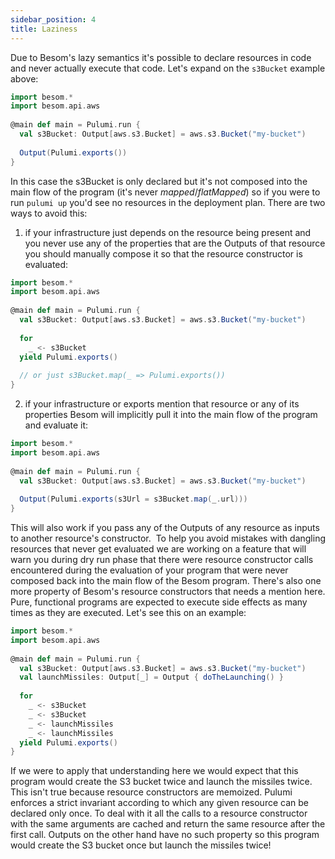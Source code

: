 ```yaml
---
sidebar_position: 4
title: Laziness
---
```



Due to Besom's lazy semantics it's possible to declare resources in code and never actually execute that code. Let's expand on the `s3Bucket` example above:
​
```scala
import besom.*
import besom.api.aws
​
@main def main = Pulumi.run {
  val s3Bucket: Output[aws.s3.Bucket] = aws.s3.Bucket("my-bucket")
  
  Output(Pulumi.exports())
}
```
In this case the s3Bucket is only declared but it's not composed into the main flow of the program (it's never _mapped_/_flatMapped_) so if you were to run `pulumi up` you'd see no resources in the deployment plan. There are two ways to avoid this:

1. if your infrastructure just depends on the resource being present and you never use any of the properties that are the Outputs of that resource you should manually compose it so that the resource constructor is evaluated:
```scala
import besom.*
import besom.api.aws
​
@main def main = Pulumi.run {
  val s3Bucket: Output[aws.s3.Bucket] = aws.s3.Bucket("my-bucket")
​
  for 
    _ <- s3Bucket
  yield Pulumi.exports() 
  
  // or just s3Bucket.map(_ => Pulumi.exports())
}
```
2. if your infrastructure or exports mention that resource or any of its properties Besom will implicitly pull it into the main flow of the program and evaluate it:
```scala
import besom.*
import besom.api.aws
​
@main def main = Pulumi.run {
  val s3Bucket: Output[aws.s3.Bucket] = aws.s3.Bucket("my-bucket")
​
  Output(Pulumi.exports(s3Url = s3Bucket.map(_.url)))
}
```
This will also work if you pass any of the Outputs of any resource as inputs to another resource's constructor.
​
To help you avoid mistakes with dangling resources that never get evaluated we are working on a feature that will warn you during dry run phase that there were resource constructor calls encountered during the evaluation of your program that were never composed back into the main flow of the Besom program.
​
There's also one more property of Besom's resource constructors that needs a mention here. Pure, functional programs are expected to execute side effects as many times as they are executed. Let's see this on an example:
```scala
import besom.*
import besom.api.aws
​
@main def main = Pulumi.run {
  val s3Bucket: Output[aws.s3.Bucket] = aws.s3.Bucket("my-bucket")
  val launchMissiles: Output[_] = Output { doTheLaunching() }
  
  for 
    _ <- s3Bucket
    _ <- s3Bucket    
    _ <- launchMissiles
    _ <- launchMissiles
  yield Pulumi.exports() 
}
```
If we were to apply that understanding here we would expect that this program would create the S3 bucket twice and launch the missiles twice. This isn't true because resource constructors are memoized. Pulumi enforces a strict invariant according to which any given resource can be declared only once. To deal with it all the calls to a resource constructor with the same arguments are cached and return the same resource after the first call. Outputs on the other hand have no such property so this program would create the S3 bucket once but launch the missiles twice!